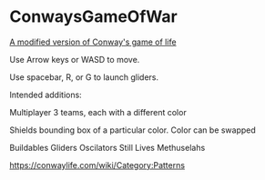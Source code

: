 # ConwaysGameOfWar
[A modified version of Conway's game of life](ConwaysGameOfWar/ConwaysGameofWar.html)

Use Arrow keys or WASD to move.

Use spacebar, R, or G to launch gliders.

Intended additions:

Multiplayer
    3 teams, each with a different color

Shields
    bounding box of a particular color.
    Color can be swapped

Buildables
    Gliders
    Oscilators
    Still Lives
    Methuselahs

https://conwaylife.com/wiki/Category:Patterns
